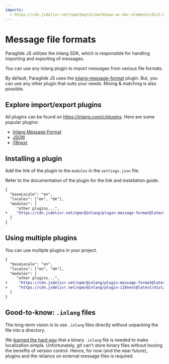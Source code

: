```yaml
---
imports:
  - https://cdn.jsdelivr.net/npm/@opral/markdown-wc-doc-elements/dist/doc-callout.js
---
```


# Message file formats

<doc-callout type="info">
  Paraglide JS utilizes the inlang SDK, which is responsible for handling importing and exporting of messages. 
</doc-callout>

You can use any inlang plugin to import messages from various file formats.

By default, Paraglide JS uses the [inlang-message-format](https://inlang.com/m/reootnfj/plugin-inlang-messageFormat) plugin. But, you can use any other plugin that suits your needs. Mixing & matching is also possible.

## Explore import/export plugins

All plugins can be found on https://inlang.com/c/plugins. Here are some popular plugins:

- [Inlang Message Format](https://inlang.com/m/reootnfj/plugin-inlang-messageFormat)
- [JSON](https://inlang.com/m/7zjzqj7n/plugin-inlang-json)
- [i18next](https://inlang.com/m/3i8bor92/plugin-inlang-i18next)

## Installing a plugin

Add the link of the plugin to the `modules` in the `settings.json` file.

<doc-callout type="info">
  Refer to the documentation of the plugin for the link and installation guide.
</doc-callout>

```diff
{
  "baseLocale": "en",
  "locales": ["en", "de"],
  "modules": [
     "other plugins...",
+    "https://cdn.jsdelivr.net/npm/@inlang/plugin-message-format@latest/dist/index.js"
  ]
}
```

## Using multiple plugins

You can use multiple plugins in your project.

```diff
{
  "baseLocale": "en",
  "locales": ["en", "de"],
  "modules": [
     "other plugins...",
+     "https://cdn.jsdelivr.net/npm/@inlang/plugin-message-format@latest/dist/index.js"
+     "https://cdn.jsdelivr.net/npm/@inlang/plugin-i18next@latest/dist/index.js"
  ]
}
```

## Good-to-know: `.inlang` files

The long-term vision is to use `.inlang` files directly without unpacking the file into a directory.

We [learned the hard way](https://opral.substack.com/p/focus-shift-from-inlang-to-lix) that a binary `.inlang` file is needed to make localization simple. Unfortunately, git can't store binary files without loosing the benefits of version control. Hence, for now (and the near future), plugins and the reliance on external message files is required.

